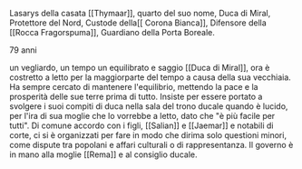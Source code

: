 Lasarys della casata [[Thymaar]], quarto del suo nome, Duca di Miral, Protettore del Nord, Custode della[[ Corona Bianca]], Difensore della [[Rocca Fragorspuma]], Guardiano della Porta Boreale.

79 anni

un vegliardo, un tempo un equilibrato e saggio [[Duca di Miral]], ora è costretto a letto per la maggiorparte del tempo a causa della sua vecchiaia. Ha sempre cercato di mantenere l'equilibrio, mettendo la pace e la prosperità delle sue terre prima di tutto.
Insiste per essere portato a svolgere i suoi compiti di duca nella sala del trono ducale quando è lucido, per l'ira di sua moglie che lo vorrebbe a letto, dato che "è più facile per tutti". Di comune accordo con i figli, [[Salian]] e [[Jaemar]] e notabili di corte, ci si è organizzati per fare in modo che dirima solo questioni minori, come dispute tra popolani e affari culturali o di rappresentanza. Il governo è in mano alla moglie [[Rema]] e al consiglio ducale.